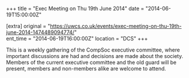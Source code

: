 +++
title = "Exec Meeting on Thu 19th June 2014"
date = "2014-06-19T15:00:00Z"

[extra]
original = "https://uwcs.co.uk/events/exec-meeting-on-thu-19th-june-2014-1474489094774/"    
ent_time = "2014-06-19T16:00:00Z"
location = "DCS"
+++

This is a weekly gathering of the CompSoc executive committee, where important discussions are had and decisions are made about the society. Members of the current executive committee and the old guard will be present, members and non-members alike are welcome to attend.

